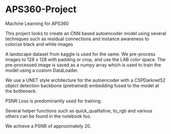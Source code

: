 # APS360-Project
Machine Learning for APS360

This project looks to create an CNN based autoencoder model using several techniques such as residual connections and instance awareness to colorize black and white images

A landscape dataset from kaggle is used for the same. We pre-process images to 128 x 128 with padding or crop, and use the LAB color space. The pre-processed image is saved as a numpy array which is used to train the model using a custom DataLoader. 

We use a UNET style architecture for the autoencoder with a CSPDarknet52 object detection backbone (pretrained) embedding fused to the model at the bottleneck. 

PSNR Loss is predominantly used for training.

Several helper functions such as quick_qualitative, to_rgb and various others can be found in the notebook too.

We achieve a PSNR of approximately 20.
